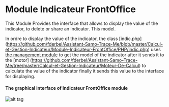 Module Indicateur FrontOffice
========

This Module Provides the interface that allows to display the value of the indicator, to delete or share an indicator.
This model.

In ordre to display the value of the indicator, the class [indic.php] (https://github.com/fderbel/Assistant-Samo-Trace-Me/blob/master/Calcul-et-Gestion-Indicateur/Module-Indicateur-FrontOffice/PHP/indic.php) uses [the management module](https://github.com/fderbel/Assistant-Samo-Trace-Me/tree/master/Calcul-et-Gestion-Indicateur/Module-Management-Indicator) to get the model of the indicator after it sends it to the [motor] (https://github.com/fderbel/Assistant-Samo-Trace-Me/tree/master/Calcul-et-Gestion-Indicateur/Moteur-De-Calcul) to calculate the value of the indicator finally it sends this value to the interface for displaying.


#### The graphical interface of Indicateur FrontOffice module

![alt tag](https://github.com/fderbel/Assistant-Samo-Trace-Me/blob/master/images/Img8.png)
